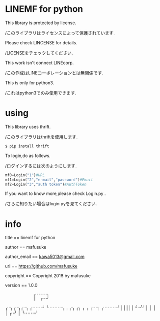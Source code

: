 # LINEMF for python
This library is protected by license.

/このライブラリはライセンスによって保護されています.

Please check LINCENSE for details.

/LICENSEをチェックしてください.

This work isn't connect LINEcorp.

/この作成はLINEコーポレーションとは無関係です.

This is only for python3.

/これはpython3でのみ使用できます.
# using
This library uses thrift.

/このライブラリはthriftを使用します.
```sh
$ pip install thrift
```

To login,do as follows.

/ログインするには次のようにします.

```python
mf0=Login("1")#URL
mf1=Login("2","e-mail","password")#Email
mf2=Login("3","auth token")#AuthToken
```

If you want to know more,please check Login.py .

/さらに知りたい場合はlogin.pyを見てください.

# info
title == linemf for python

author == mafusuke

author_email == kawa5013@gmail.com

url == https://github.com/mafusuke

copyright == Copyright 2018 by mafusuke

version == 1.0.0

                 ╭╶╶╶╶╶╮
                 │  ╭╶╶╯
  ╭╶╮╭╶╮╭╶╮ ╭╶╶╶╶╯  ╰╶╶╶╶╶╮
  ╷ ╭╮ ╭╮ ╷ ╷ ╭╶╶╮  ╭╶╶╶╶╶╯
  │_││_││_╰╶╯_╯  │  │
                 │  │
               ╭╶╯  │
               ╰╶╶╶╶╯
